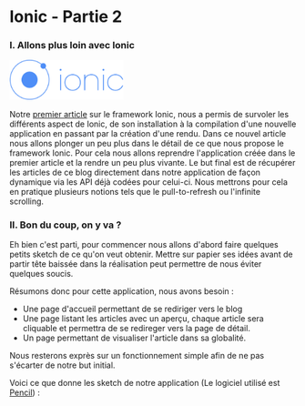 # Ionic - Partie 2
### I. Allons plus loin avec Ionic
<img src="./img/logo_ionic.png" width="200"/>

Notre [premier article](http://www.icysoft.fr/XXX) sur le framework Ionic, nous a permis de survoler les différents aspect de Ionic, de son installation à la compilation d'une nouvelle application en passant par la création d'une rendu. Dans ce nouvel article nous allons plonger un peu plus dans le détail de ce que nous propose le framework Ionic. Pour cela nous allons reprendre l'application créée dans le premier article et la rendre un peu plus vivante. Le but final est de récupérer les articles de ce blog directement dans notre application de façon dynamique via les API déjà codées pour celui-ci. Nous mettrons pour cela en pratique plusieurs notions tels que le pull-to-refresh ou l'infinite scrolling.

### II. Bon du coup, on y va ?

Eh bien c'est parti, pour commencer nous allons d'abord faire quelques petits sketch de ce qu'on veut obtenir. Mettre sur papier ses idées avant de partir tête baissée dans la réalisation peut permettre de nous éviter quelques soucis.

Résumons donc pour cette application, nous avons besoin :
- Une page d'accueil permettant de se rediriger vers le blog
- Une page listant les articles avec un aperçu, chaque article sera cliquable et permettra de se redireger vers la page de détail.
- Un page permettant de visualiser l'article dans sa globalité.

Nous resterons exprès sur un fonctionnement simple afin de ne pas s'écarter de notre but initial.

Voici ce que donne les sketch de notre application (Le logiciel utilisé est [Pencil](http://pencil.evolus.vn/)) :
